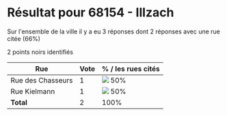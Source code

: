 # Résultat pour 68154 - Illzach

Sur l'ensemble de la ville il y a eu 3 réponses dont 2 réponses avec une rue citée (66%)

2 points noirs identifiés

| Rue | Vote | % / les rues cités|
|-----|------|-------------------|
| Rue des Chasseurs | 1 | <img src="../../img/bar_50.gif" />&nbsp;50%|
| Rue Kielmann | 1 | <img src="../../img/bar_50.gif" />&nbsp;50%|
| **Total** | 2 | 100%|
